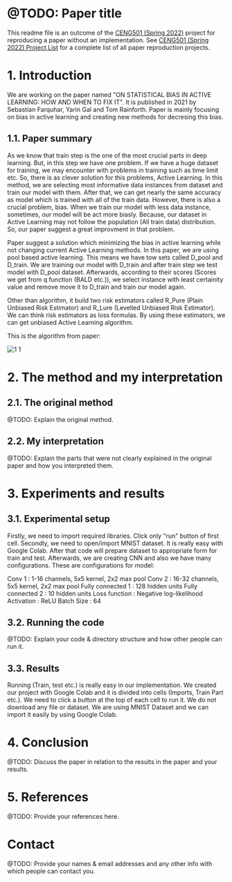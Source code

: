 # @TODO: Paper title

This readme file is an outcome of the [CENG501 (Spring 2022)](https://ceng.metu.edu.tr/~skalkan/DL/) project for reproducing a paper without an implementation. See [CENG501 (Spring 2022) Project List](https://github.com/CENG501-Projects/CENG501-Spring2022) for a complete list of all paper reproduction projects.

# 1. Introduction

We are working on the paper named "ON STATISTICAL BIAS IN ACTIVE LEARNING: HOW AND WHEN TO FIX IT". It is published in 2021 by Sebastian Farquhar, Yarin Gal and Tom Rainforth. Paper is mainly focusing on bias in active learning and creating new methods for decresing this bias. 

## 1.1. Paper summary

As we know that train step is the one of the most crucial parts in deep learning. But, in this step we have one problem. If we have a huge dataset for training, we may encounter with problems in training such as time limit etc. So, there is as clever solution for this problems, Active Learning. In this method, we are selecting most informative data instances from dataset and train our model with them. After that, we can get nearly the same accuracy as model which is trained with all of the train data. However, there is also a crucial problem, bias. When we train our model with less data instance, sometimes, our model will be act more biasly. Because, our dataset in Active Learning may not follow the population (All train data) distribution. So, our paper suggest a great improvment in that problem. 

Paper suggest a solution which minimizing the bias in active learning while not changing current Active Learning methods. In this paper, we are using pool based active learning. This means we have tow sets called D_pool and D_train. We are training our model with D_train and after train step we test model with D_pool dataset. Afterwards, according to their scores (Scores we get from q function (BALD etc.)), we select instance with least certainity value and remove move it to D_train and train our model again. 

Other than algorithm, it build two risk estimators called R_Pure (Plain Unbiased Risk Estimator) and R_Lure (Levelled Unbiased Risk Estimator). We can think risk estimators as loss formulas. By using these estimators, we can get unbiased Active Learning algorithm.

This is the algorithm from paper:
 
![1 1](https://user-images.githubusercontent.com/62703461/177638538-59b2c37c-b818-4968-8977-5a6c6bf326ac.png)


# 2. The method and my interpretation

## 2.1. The original method

@TODO: Explain the original method.

## 2.2. My interpretation 

@TODO: Explain the parts that were not clearly explained in the original paper and how you interpreted them.

# 3. Experiments and results

## 3.1. Experimental setup

Firstly, we need to import required libraries. Click only "run" button of first cell.
Secondly, we need to open/import MNIST dataset. It is really easy with Google Colab. After that code will prepare dataset to appropriate form for train and test. 
Afterwards, we are creating CNN and also we have many configurations. These are configurations for model: 

Conv 1            : 1-16 channels, 5x5 kernel, 2x2 max pool
Conv 2            : 16-32 channels, 5x5 kernel, 2x2 max pool
Fully connected 1 : 128 hidden units
Fully connected 2 : 10 hidden units
Loss function     : Negative log-likelihood
Activation        : ReLU
Batch Size        : 64


## 3.2. Running the code

@TODO: Explain your code & directory structure and how other people can run it.

## 3.3. Results

Running (Train, test etc.) is really easy in our implementation. We created our project with Google Colab and it is divided into cells (Imports, Train Part etc.). We need to click a button at the top of each cell to run it. We do not download any file or dataset. We are using MNIST Dataset and we can import it easily by using Google Colab. 

# 4. Conclusion

@TODO: Discuss the paper in relation to the results in the paper and your results.

# 5. References

@TODO: Provide your references here.

# Contact

@TODO: Provide your names & email addresses and any other info with which people can contact you.
